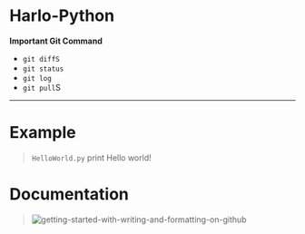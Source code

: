 # Harlo-Python

**Important Git Command**
* `git diffS`
* `git status`
* `git log`
* `git pull`S

---

# Example

> `HelloWorld.py`
> print Hello world!

# Documentation

> ![getting-started-with-writing-and-formatting-on-github](https://docs.github.com/en/github/writing-on-github/getting-started-with-writing-and-formatting-on-github/basic-writing-and-formatting-syntax)

